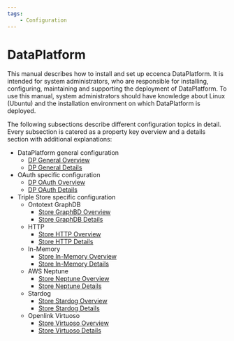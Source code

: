 ```yaml
---
tags:
    - Configuration
---
```

# DataPlatform

This manual describes how to install and set up eccenca DataPlatform.
It is intended for system administrators, who are responsible for installing, configuring, maintaining and supporting the deployment of DataPlatform.
To use this manual, system administrators should have knowledge about Linux (Ubuntu) and the installation environment on which DataPlatform is deployed.

The following subsections describe different configuration topics in detail.
Every subsection is catered as a property key overview and a details section with additional explanations:

-   DataPlatform general configuration
    -   [DP General Overview](application-overview.md)
    -   [DP General Details](application-full.md)
-   OAuth specific configuration
    -   [DP OAuth Overview](application-oauth-overview.md)
    -   [DP OAuth Details](application-oauth-full.md)
-   Triple Store specific configuration
    -   Ontotext GraphDB
        -   [Store GraphBD Overview](application-graphdb-overview.md)
        -   [Store GraphDB Details](application-graphdb-full.md)
    -   HTTP
        -   [Store HTTP Overview](application-http-overview.md)
        -   [Store HTTP Details](application-http-full.md)
    -   In-Memory
        -   [Store In-Memory Overview](application-inmemory-overview.md)
        -   [Store In-Memory Details](application-inmemory-full.md)
    -   AWS Neptune
        -   [Store Neptune Overview](application-neptune-overview.md)
        -   [Store Neptune Details](application-neptune-full.md)
    -   Stardog
        -   [Store Stardog Overview](application-stardog-overview.md)
        -   [Store Stardog Details](application-stardog-full.md)
    -   Openlink Virtuoso
        -   [Store Virtuoso Overview](application-virtuoso-overview.md)
        -   [Store Virtuoso Details](application-virtuoso-full.md)
